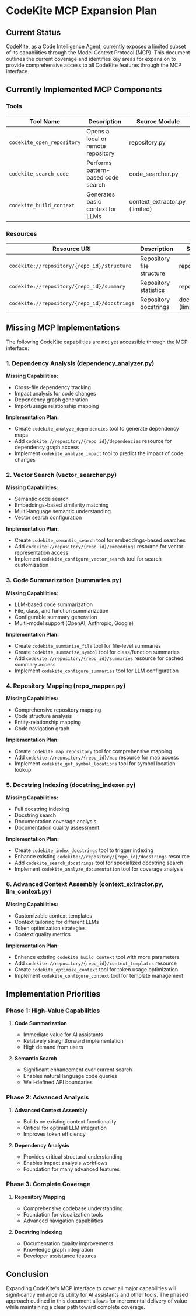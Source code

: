 # CodeKite MCP Expansion Plan

## Current Status

CodeKite, as a Code Intelligence Agent, currently exposes a limited subset of its capabilities through the Model Context Protocol (MCP). This document outlines the current coverage and identifies key areas for expansion to provide comprehensive access to all CodeKite features through the MCP interface.

## Currently Implemented MCP Components

### Tools

| Tool Name                  | Description                        | Source Module                  |
| -------------------------- | ---------------------------------- | ------------------------------ |
| `codekite_open_repository` | Opens a local or remote repository | repository.py                  |
| `codekite_search_code`     | Performs pattern-based code search | code_searcher.py               |
| `codekite_build_context`   | Generates basic context for LLMs   | context_extractor.py (limited) |

### Resources

| Resource URI                                 | Description               | Source Module                  |
| -------------------------------------------- | ------------------------- | ------------------------------ |
| `codekite://repository/{repo_id}/structure`  | Repository file structure | repository.py                  |
| `codekite://repository/{repo_id}/summary`    | Repository statistics     | repository.py                  |
| `codekite://repository/{repo_id}/docstrings` | Repository docstrings     | docstring_indexer.py (limited) |

## Missing MCP Implementations

The following CodeKite capabilities are not yet accessible through the MCP interface:

### 1. Dependency Analysis (dependency_analyzer.py)

**Missing Capabilities:**

- Cross-file dependency tracking
- Impact analysis for code changes
- Dependency graph generation
- Import/usage relationship mapping

**Implementation Plan:**

- Create `codekite_analyze_dependencies` tool to generate dependency maps
- Add `codekite://repository/{repo_id}/dependencies` resource for dependency graph access
- Implement `codekite_analyze_impact` tool to predict the impact of code changes

### 2. Vector Search (vector_searcher.py)

**Missing Capabilities:**

- Semantic code search
- Embeddings-based similarity matching
- Multi-language semantic understanding
- Vector search configuration

**Implementation Plan:**

- Create `codekite_semantic_search` tool for embeddings-based searches
- Add `codekite://repository/{repo_id}/embeddings` resource for vector representation access
- Implement `codekite_configure_vector_search` tool for search customization

### 3. Code Summarization (summaries.py)

**Missing Capabilities:**

- LLM-based code summarization
- File, class, and function summarization
- Configurable summary generation
- Multi-model support (OpenAI, Anthropic, Google)

**Implementation Plan:**

- Create `codekite_summarize_file` tool for file-level summaries
- Create `codekite_summarize_symbol` tool for class/function summaries
- Add `codekite://repository/{repo_id}/summaries` resource for cached summary access
- Implement `codekite_configure_summaries` tool for LLM configuration

### 4. Repository Mapping (repo_mapper.py)

**Missing Capabilities:**

- Comprehensive repository mapping
- Code structure analysis
- Entity-relationship mapping
- Code navigation graph

**Implementation Plan:**

- Create `codekite_map_repository` tool for comprehensive mapping
- Add `codekite://repository/{repo_id}/map` resource for map access
- Implement `codekite_get_symbol_locations` tool for symbol location lookup

### 5. Docstring Indexing (docstring_indexer.py)

**Missing Capabilities:**

- Full docstring indexing
- Docstring search
- Documentation coverage analysis
- Documentation quality assessment

**Implementation Plan:**

- Create `codekite_index_docstrings` tool to trigger indexing
- Enhance existing `codekite://repository/{repo_id}/docstrings` resource
- Add `codekite_search_docstrings` tool for specialized docstring search
- Implement `codekite_analyze_documentation` tool for coverage analysis

### 6. Advanced Context Assembly (context_extractor.py, llm_context.py)

**Missing Capabilities:**

- Customizable context templates
- Context tailoring for different LLMs
- Token optimization strategies
- Context quality metrics

**Implementation Plan:**

- Enhance existing `codekite_build_context` tool with more parameters
- Add `codekite://repository/{repo_id}/context_templates` resource
- Create `codekite_optimize_context` tool for token usage optimization
- Implement `codekite_configure_context` tool for template management

## Implementation Priorities

### Phase 1: High-Value Capabilities

1. **Code Summarization**
   - Immediate value for AI assistants
   - Relatively straightforward implementation
   - High demand from users

2. **Semantic Search**
   - Significant enhancement over current search
   - Enables natural language code queries
   - Well-defined API boundaries

### Phase 2: Advanced Analysis

1. **Advanced Context Assembly**
   - Builds on existing context functionality
   - Critical for optimal LLM integration
   - Improves token efficiency

2. **Dependency Analysis**
   - Provides critical structural understanding
   - Enables impact analysis workflows
   - Foundation for many advanced features

### Phase 3: Complete Coverage

1. **Repository Mapping**
   - Comprehensive codebase understanding
   - Foundation for visualization tools
   - Advanced navigation capabilities

2. **Docstring Indexing**
   - Documentation quality improvements
   - Knowledge graph integration
   - Developer assistance features

## Conclusion

Expanding CodeKite's MCP interface to cover all major capabilities will significantly enhance its utility for AI assistants and other tools. The phased approach outlined in this document allows for incremental delivery of value while maintaining a clear path toward complete coverage.
